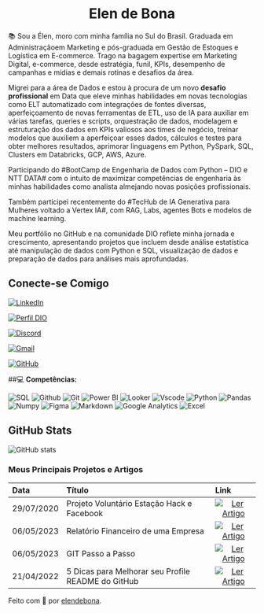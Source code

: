 <div align="center">

 # Elen de Bona 
 </div>

<div align="left">

📚 Sou a Élen, moro com minha família no Sul do Brasil. Graduada em Administraçãoem Marketing e pós-graduada em Gestão de Estoques e Logística em E-commerce. Trago na bagagem expertise em Marketing Digital, e-commerce, desde estratégia, funil, KPIs, desempenho de campanhas e mídias e demais rotinas e desafios da área.  

Migrei para a área de Dados e estou à procura de um novo **desafio profissional** em Data que eleve minhas habilidades em novas tecnologias como ELT automatizado com integrações de fontes diversas, aperfeiçoamento de novas ferramentas de ETL, uso de IA para auxiliar em várias tarefas, queries  e scripts, orquestração de dados, modelagem e estruturação dos dados em KPIs valiosos aos times de negócio, treinar modelos que auxiliem a aperfeiçoar esses dados, cálculos e testes para obter melhores resultados, aprimorar linguagens em Python, PySpark, SQL, Clusters em Databricks, GCP, AWS, Azure.

Participando do #BootCamp de Engenharia de Dados com Python – DIO e NTT DATA# com o intuito de maximizar competências de engenharia às minhas habilidades como analista almejando novas posições profissionais.

Também participei recentemente do #TecHub de IA Generativa para Mulheres voltado a Vertex IA#, com RAG, Labs, agentes Bots e modelos de machine learning.

Meu portfólio no GitHub e na comunidade DIO reflete minha jornada e crescimento, apresentando projetos que incluem desde análise estatística até manipulação de dados com Python e SQL, visualização de dados e preparação de dados para análises mais aprofundadas.

</div>
 
<div align="left">

## Conecte-se Comigo

[![LinkedIn](https://img.shields.io/badge/LinkedIn-0077B5?style=for-the-badge&logo=linkedin&logoColor=white)](https://www.linkedin.com/in/elenjohann/)

[![Perfil DIO](https://img.shields.io/badge/-Meu%20Perfil%20na%20DIO-30A3DC?style=for-the-badge)](https://web.dio.me/users/edsoolbj/)

[![Discord](https://img.shields.io/badge/Discord-7289DA?style=for-the-badge&logo=discord&logoColor=white)](https://discord.com/channels/@me/1290697997780389908/)

[![Gmail](https://img.shields.io/badge/Gmail-333333?style=for-the-badge&logo=gmail&logoColor=red)](mailto:edsoolbj@gmail.com)

[![GitHub](https://img.shields.io/badge/GitHub-100000?style=for-the-badge&logo=github&logoColor=white)](https://github.com/ElendeBona)


##💻 **Competências:**

![SQL](https://img.shields.io/badge/-SQL-gray?style=flat-squareflat&logo=SQL)
![Github](https://img.shields.io/badge/-Github-gray?style=flat-squareflat-square&logo=Github)
![Git](https://img.shields.io/badge/-Git-gray?style=flat-square&logo=Git&logoColor=white)
![Power BI](https://img.shields.io/badge/-Power%20BI-gray?style=flat-squareflat&logo=Power-BI)
![Looker](https://img.shields.io/badge/Looker-gray?style=flat-squareflat&logo=Looker)
![Vscode](https://img.shields.io/badge/Vscode-007ACC?style=for-the-badge&logo=visual-studio-code&logoColor=white)
![Python](https://img.shields.io/badge/-Python-gray?style=flat-squareflat-square&logo=Python&logoColor=white)
![Pandas](https://img.shields.io/badge/-Pandas-gray?style=flat-squareflat-square&logo=Pandas)
![Numpy](https://img.shields.io/badge/-Numpy-gray?style=flat-squareflat-square&logo=Numpy)
![Figma](https://img.shields.io/badge/Figma-696969?style=for-the-badge&logo=figma&logoColor=figma)
![Markdown](https://img.shields.io/badge/Markdown-000?style=for-the-badge&logo=markdown)
![Google Analytics](https://img.shields.io/badge/Google%20Analytics-000?style=for-the-badge&logo=GA4)
![Excel](https://img.shields.io/badge/Excel-239120?style=for-the-badge&logo=excel&logoColor=white)
 
## GitHub Stats

![GitHub stats](https://github-readme-stats.vercel.app/api?username=ZZZZZ&show_icons=true&theme=radical)


### Meus Principais Projetos e Artigos
<table>
  <thead>
    <tr align="left">
      <th>Data</th>
      <th>Título</th>
      <th>Link</th>
    </tr>
  </thead>
  <tbody align="left">
<tr>
      <td>29/07/2020</td>
      <td>Projeto Voluntário Estação Hack e Facebook </td>
      <td align="center">
        <a href="https://github.com/ElendeBona/programarElen-dhs">
           <img align="center" alt="Ler Artigo" src="https://img.shields.io/badge/Ler%20Artigo-30A3DC?style=for-the-badge">
        </a>
      </td>
    </tr>
<tr>
      <td>06/05/2023</td>
      <td>Relatório Financeiro de uma Empresa </td>
      <td align="center">
        <a href="https://github.com/ElendeBona/PowerBIGit">
           <img align="center" alt="Ler Artigo" src="https://img.shields.io/badge/Ler%20Artigo-30A3DC?style=for-the-badge">
        </a>
      </td>
    </tr>
    <tr>
      <td>06/05/2023</td>
      <td>GIT Passo a Passo</td>
      <td align="center">
        <a href="https://github.com/ElendeBona/projetoGit">
           <img align="center" alt="Ler Artigo" src="https://img.shields.io/badge/Ler%20Artigo-30A3DC?style=for-the-badge">
        </a>
      </td>    
    </tr>
    <tr>
      <td>21/04/2022</td>
      <td>5 Dicas para Melhorar seu Profile README do GitHub</td>
      <td align="center">
        <a href="https://web.dio.me/articles/5-dicas-para-melhorar-o-readme-do-seu-perfil-no-github">
           <img align="center" alt="Ler Artigo" src="https://img.shields.io/badge/Ler%20Artigo-E94D5F?style=for-the-badge">
        </a>
      </td>    
    </tr>
  </tbody>
  <tfoot></tfoot>
</table>

Feito com 💙 por <a href="https://github.com/ElendeBona/">elendebona</a>.</div>
